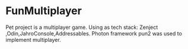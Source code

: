 # FunMultiplayer
Pet project is a multiplayer game.
Using as tech stack: Zenject ,Odin,JahroConsole,Addressables.
Photon framework pun2 was used to implement multiplayer.
